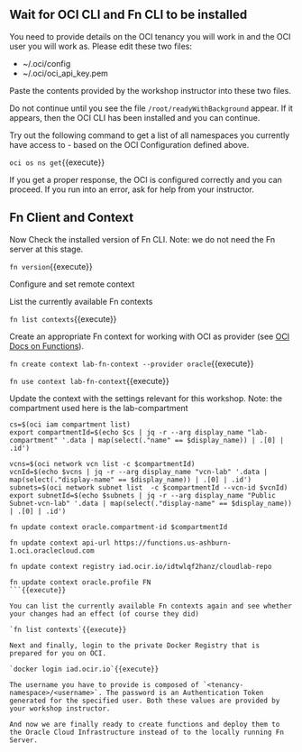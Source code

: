 ## Wait for OCI CLI and Fn CLI to be installed

You need to provide details on the OCI tenancy you will work in and the OCI user you will work as. Please edit these two files:

* ~/.oci/config
* ~/.oci/oci_api_key.pem

Paste the contents provided by the workshop instructor into these two files.

Do not continue until you see the file `/root/readyWithBackground` appear. If it appears, then the OCI CLI has been installed and you can continue.

Try out the following command to get a list of all namespaces you currently have access to - based on the OCI Configuration defined above.

`oci os ns get`{{execute}} 

If you get a proper response, the OCI is configured correctly and you can proceed. If you run into an error, ask for help from your instructor.

## Fn Client and Context

Now Check the installed version of Fn CLI. Note: we do not need the Fn server at this stage.  

`fn version`{{execute}} 

Configure and set remote context 

List the currently available Fn contexts

`fn list contexts`{{execute}}

Create an appropriate Fn context for working with OCI as provider (see [OCI Docs on Functions](https://docs.cloud.oracle.com/iaas/Content/Functions/Tasks/functionscreatefncontext.htm)).

`fn create context lab-fn-context --provider oracle`{{execute}}

`fn use context lab-fn-context`{{execute}}

Update the context with the settings relevant for this workshop. Note: the compartment used here is the lab-compartment 
```
cs=$(oci iam compartment list)
export compartmentId=$(echo $cs | jq -r --arg display_name "lab-compartment" '.data | map(select(."name" == $display_name)) | .[0] | .id')

vcns=$(oci network vcn list -c $compartmentId)
vcnId=$(echo $vcns | jq -r --arg display_name "vcn-lab" '.data | map(select(."display-name" == $display_name)) | .[0] | .id')
subnets=$(oci network subnet list  -c $compartmentId --vcn-id $vcnId)
export subnetId=$(echo $subnets | jq -r --arg display_name "Public Subnet-vcn-lab" '.data | map(select(."display-name" == $display_name)) | .[0] | .id')

fn update context oracle.compartment-id $compartmentId

fn update context api-url https://functions.us-ashburn-1.oci.oraclecloud.com

fn update context registry iad.ocir.io/idtwlqf2hanz/cloudlab-repo

fn update context oracle.profile FN
```{{execute}}

You can list the currently available Fn contexts again and see whether your changes had an effect (of course they did)

`fn list contexts`{{execute}}

Next and finally, login to the private Docker Registry that is prepared for you on OCI.

`docker login iad.ocir.io`{{execute}}

The username you have to provide is composed of `<tenancy-namespace>/<username>`. The password is an Authentication Token generated for the specified user. Both these values are provided by your workshop instructor.

And now we are finally ready to create functions and deploy them to the Oracle Cloud Infrastructure instead of to the locally running Fn Server.